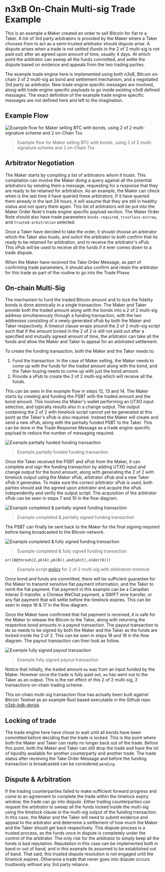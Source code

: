 # n3xB On-Chain Multi-sig Trade Example

This is an example a Maker created an order to sell Bitcoin for fiat to a Taker. A list of 3rd party arbitrators is provided by the Maker where a Taker chooses from to act as a semi-trusted arbitrator should dispute arise. A dispute arises when a trade is not settled (funds in the 2 of 2 multi-sig is not paid out) after an agreed upon amount of time, usually 4 days. At which point the arbitrator can sweep all the funds committed, and settle the dispute based on evidence and appeals from the two trading parties.

The example trade engine here is implemented using both *n3xB*, Bitcoin on-chain 2 of 2 multi-sig as bond and settlement mechanism, and a negotiated 3rd party as arbitrator. New trade engine specific messages are involved, along with trade engine specific payloads to go inside existing n3xB defined messages. The exact definition of the example trade engine specific messages are not defined here and left to the imagination.

## Example Flow

![Example flow for Maker selling BTC with bonds, using 2 of 2 multi-signature scheme and 2 on-Chain Txs](on-chain-flow.png)
> Example flow for Maker selling BTC with bonds, using 2 of 2 multi-signature scheme and 2 on-Chain Txs

## Arbitrator Negotiation

The Maker starts by compiling a list of arbitrators whom it trusts. This compilation can involve the Maker doing a query against all the potential arbitrators by sending them a message, requesting for a response that they are ready to be retained for arbitration. As an example, the Maker can check when is the last time it have queried these arbitrators. If it have queried them already in the last 24 hours, it will assume that they are still in healthy status and not query them again. This list of arbitrators will be put into the Maker Order Note's trade engine specific payload section. The Maker Order Note should also have trade parameters `bonds-required`, `trustless-escrow`, and `trusted-arbitration` selected.

Once a Taker have decided to take the order, it should choose an arbitrator which the Taker also trusts, and solicit the arbitrator to both confirm that its ready to be retained for arbitration, and to receive the arbitrator's xPub. This xPub will be used to receive all the funds if it ever comes down to a trade dispute.

When the Maker have received the Take Order Message, as part of confirming trade parameters, it should also confirm and retain the arbitrator for this trade as part of the routine to go into the Trade Phase.

## On-chain Multi-Sig

The mechanism to fund the traded Bitcoin amount and to lock the fidelity bonds is done atomically in a single transaction. The Maker and Taker provide both the traded amount along with the bonds into a 2 of 2 multi-sig address simultaneously through a funding transaction, with the two addresses consisting of a newly generated xPub by both the Maker and Taker respectively. A timeout clause wraps around the 2 of 2 multi-sig script such that if the amount locked in the 2 of 2 is still not paid out after a specified and mutually agreed amount of time, the arbitrator can take all the funds and allow the Maker and Taker to appeal for an arbitrated settlement.

To create the funding transaction, both the Maker and the Taker needs to:

1. Fund the transaction. In the case of Maker selling, the Maker needs to come up with the funds for the traded amount along with the bond, and the Taker buying needs to come up with just the bond amount.
2. Provide a xPub to create the 2 of 2 multi-sig which will receive all the funds.

This can be seen in the example flow in steps 12, 13 and 14. The Maker starts by creating and funding the PSBT with the traded amount and the bond amount. This involves the Maker's wallet performing an UTXO input selection, and typically results also in a change output. The output containing the 2 of 2 with timelock script cannot yet be generated at this point as the Taker's xPub is also required. Instead the Maker will create and send a new xPub, along with the partially funded PSBT to the Taker. This can be done in the Trade Response Message as a trade engine specific payload to reduce the number of messaging required.

![Example partially funded funding transaction](on-chain-psbt-maker.png)
> Example partially funded funding transaction

Once the Taker received the PSBT and xPub from the Maker, it can complete and sign the funding transaction by adding UTXO input and change output for the bond amount, along with generating the 2 of 2 with timelock output using the Maker xPub, arbitrator xPub and a new Taker xPub it generates. To make sure the correct arbitrator xPub is used, both parties should ask the agreed upon arbitrator and acquire the xPub independently and verify the output script. The acquisition of the arbitrator xPub can be seen in steps 7 and 10 in the flow diagram.

![Example completed & partially signed funding transaction](on-chain-psbt-taker.png)
> Example completed & partially signed funding transaction

The PSBT can finally be sent back to the Maker for the final signing required before being broadcasted to the Bitcoin network. 

![Example completed & fully signed funding transaction](on-chain-funding-tx.png)
> Example completed & fully signed funding transaction

```
or(10@thresh(2,pk(A),pk(B)),and(pk(C),older(6)))
```
> Example script [policy](https://shiftcrypto.ch/blog/understanding-bitcoin-miniscript-part-2/) for 2 of 2 multi-sig with arbitration timelock

Once bond and funds are committed, there will be sufficient guarantee for the Maker to transmit sensitive fiat payment information, and the Taker to remit the fiat payment. Fiat payment in this example can be a Canadian Interac E-transfer, a Chinese WeChat payment, a SWIFT wire transfer, or any fiat payment that will settle before the timelock expires. This can be seen in steps 16 & 17 in the flow diagram.

Once the Maker have confirmed that fiat payment is received, it is safe for the Maker to release the Bitcoin to the Taker, along with returning the respective bond amounts in a payout transaction. The payout transaction to do so needs to be signed by both the Maker and the Taker as the funds are locked inside the 2 of 2. This can be seen in steps 18 and 19 in the flow diagram. The payout transaction can then look as follow.

![Example fully signed payout transaction](on-chain-payout-tx.png)
> Example fully signed payout transaction

Notice that initially, the traded amount `ma` was from an input funded by the Maker. However once the trade is fully paid out, `ma` has went out to the Taker as an output. This is the net effect of this 2 of 2 multi-sig, 2 transactions on-chain trading scheme.

This on-chain multi-sig transaction flow has actually been built against Bitcoin Testnet as an example Rust based executable in the Github repo [n3xb-bdk-derisk](https://github.com/nobu-maeda/n3xb-bdk-derisk).

## Locking of trade

The trade engine here have chose to wait until all bonds have been committed before deciding that the trade is locked. This is the point where both the Maker and Taker can really no longer back out of the trade. Before this point, both the Maker and Taker can still drop the trade and have the lot of liquidity available for another counterparty and another trade. The trade status after receiving the Take Order Message and before the funding transaction is broadcasted can be considered `pending`.

## Dispute & Arbitration

If the trading counterparties failed to make sufficient forward progress and come to an agreement to complete the trade within the timelock expiry window, the trade can go into dispute. Either trading counterparties can request the arbitrator to sweep all the funds locked inside the multi-sig using the timelock clause in the multi-sig output of the funding transaction. In this case, the Maker and the Taker will need to submit evidence and appeal to the arbitrator and determine a settlement of how much the Maker and the Taker should get back respectively. This dispute process is a trusted process, as the funds once in dispute is completely under the control of the arbitrator. The only risk for the arbitrator to simply keep all the funds is bad reputation. Reputation in this case can be implemented both in band or out of band, and in this example its assumed to be established out of band. That said, this trusted dispute resolution is not engaged until the timelock expires. Otherwise a trade that never goes into dispute occurs trustlessly without any 3rd party reliance.
